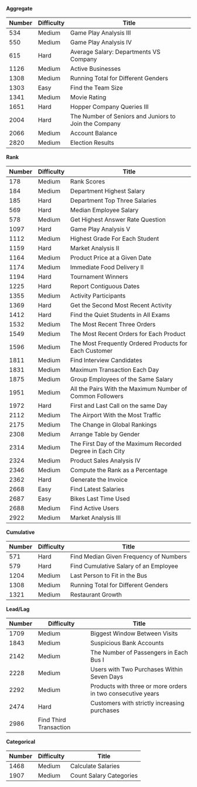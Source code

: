 **Aggregate**

| Number| Difficulty |Title|
| ---   | ---        | --- |
|534|Medium|Game Play Analysis III|
|550|Medium|Game Play Analysis IV|
|615|Hard|Average Salary: Departments VS Company|
|1126|Medium|Active Businesses|
|1308|Medium|Running Total for Different Genders|
|1303|Easy|Find the Team Size|
|1341|Medium|Movie Rating|
|1651|Hard|Hopper Company Queries III|
|2004|Hard|The Number of Seniors and Juniors to Join the Company|
|2066|Medium|Account Balance|
|2820|Medium|Election Results|

**Rank**

| Number| Difficulty |Title|
| ---   | ---        | --- |
|178|Medium|Rank Scores|
|184|Medium|Department Highest Salary|
|185|Hard|Department Top Three Salaries|
|569|Hard|Median Employee Salary|
|578|Medium|Get Highest Answer Rate Question|
|1097|Hard|Game Play Analysis V|
|1112|Medium|Highest Grade For Each Student|
|1159|Hard|Market Analysis II|
|1164|Medium|Product Price at a Given Date|
|1174|Medium|Immediate Food Delivery II|
|1194|Hard|Tournament Winners|
|1225|Hard|Report Contiguous Dates|
|1355|Medium|Activity Participants|
|1369|Hard|Get the Second Most Recent Activity|
|1412|Hard|Find the Quiet Students in All Exams|
|1532|Medium|The Most Recent Three Orders|
|1549|Medium|The Most Recent Orders for Each Product|
|1596|Medium|The Most Frequently Ordered Products for Each Customer|
|1811|Medium|Find Interview Candidates|
|1831|Medium|Maximum Transaction Each Day|
|1875|Medium|Group Employees of the Same Salary|
|1951|Medium|All the Pairs With the Maximum Number of Common Followers|
|1972|Hard|First and Last Call on the same Day|
|2112|Medium|The Airport With the Most Traffic|
|2175|Medium|The Change in Global Rankings|
|2308|Medium|Arrange Table by Gender|
|2314|Medium|The First Day of the Maximum Recorded Degree in Each City|
|2324|Medium|Product Sales Analysis IV|
|2346|Medium|Compute the Rank as a Percentage|
|2362|Hard|Generate the Invoice|
|2668|Easy|Find Latest Salaries|
|2687|Easy|Bikes Last Time Used|
|2688|Medium|Find Active Users|
|2922|Medium|Market Analysis III|


**Cumulative**

| Number| Difficulty |Title|
| ---   | ---        | --- |
|571|Hard|Find Median Given Frequency of Numbers|
|579|Hard|Find Cumulative Salary of an Employee|
|1204|Medium|Last Person to Fit in the Bus|
|1308|Medium|Running Total for Different Genders|
|1321|Medium|Restaurant Growth|

**Lead/Lag**

| Number| Difficulty |Title|
| ---   | ---        | --- |
|1709|Medium|Biggest Window Between Visits|
|1843|Medium|Suspicious Bank Accounts|
|2142|Medium|The Number of Passengers in Each Bus I|
|2228|Medium|Users with Two Purchases Within Seven Days|
|2292|Medium|Products with three or more orders in two consecutive years|
|2474|Hard|Customers with strictly increasing purchases|
|2986|Find Third Transaction|


**Categorical**

| Number| Difficulty |Title|
| ---   | ---        | --- |
|1468|Medium|Calculate Salaries|
|1907|Medium|Count Salary Categories|
